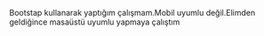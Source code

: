 Bootstap kullanarak yaptığım çalışmam.Mobil uyumlu değil.Elimden geldiğince masaüstü uyumlu yapmaya çalıştım
